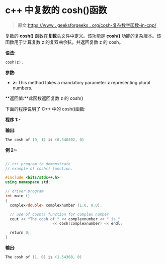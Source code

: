 # c++ 中复数的 cosh()函数

> 原文:[https://www . geeksforgeeks . org/cosh-复杂数字函数-in-cpp/](https://www.geeksforgeeks.org/cosh-function-for-complex-number-in-cpp/)

复数的 **cosh()** 函数在**复数**头文件中定义。该功能是 **cosh()** 功能的复杂版本。该函数用于计算复数 z 的复双曲余弦，并返回复数 z 的 cosh。

**语法:**

```cpp
cosh(z);

```

**参数:**

*   **z:** This method takes a mandatory parameter **z** representing plural numbers.

**返回值:**此函数返回复数 z 的 cosh()

下面的程序说明了 C++ 中的 cosh()函数:

**程序 1:-**

**输出:**

```cpp
The cosh of (0, 1) is (0.540302, 0)

```

**例 2:-**

```cpp

// c++ program to demonstrate
// example of cosh() function.

#include <bits/stdc++.h>
using namespace std;

// driver program
int main ()
{
  complex<double> complexnumber (1.0, 0.0);

  // use of cosh() function for complex number
  cout << "The cosh of " << complexnumber << " is "
                     << cosh(complexnumber) << endl;

  return 0;
}
```

**输出:**

```cpp
The cosh of (1, 0) is (1.54308, 0)

```